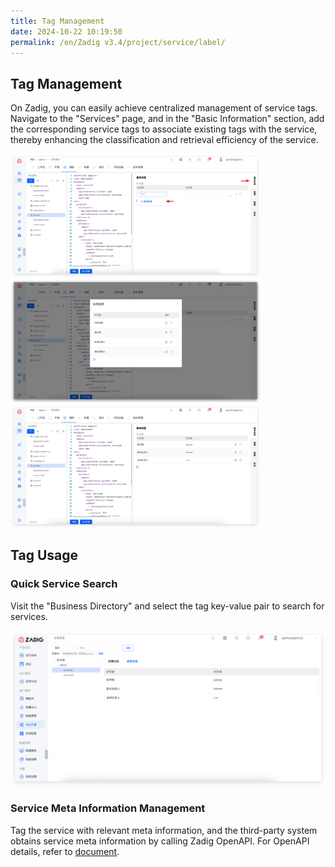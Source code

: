 ```yaml
---
title: Tag Management
date: 2024-10-22 10:19:50
permalink: /en/Zadig v3.4/project/service/label/
---
```


## Tag Management

On Zadig, you can easily achieve centralized management of service tags. Navigate to the "Services" page, and in the "Basic Information" section, add the corresponding service tags to associate existing tags with the service, thereby enhancing the classification and retrieval efficiency of the service.

<img src="../../../../_images/label_1.png" width="400">
<img src="../../../../_images/label_2.png" width="400">
<img src="../../../../_images/label_3.png" width="400">

## Tag Usage

### Quick Service Search

Visit the "Business Directory" and select the tag key-value pair to search for services.

![label](../../../../_images/label_4.png)

### Service Meta Information Management

Tag the service with relevant meta information, and the third-party system obtains service meta information by calling Zadig OpenAPI. For OpenAPI details, refer to [document](/en/Zadig%20v3.4/api/service/#get-the-service-tag).